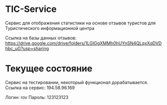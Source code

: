 # TIC-Service

Сервис для отображения статистики на основе отзывов туристов для Туристического информационной центра

Ссылка на базы данных отзывов: https://drive.google.com/drive/folders/1LGIGgXMMh0hUYnSN4QLqxXqDVDhbc_uG?usp=sharing

# Текущее состояние
Сервис на тестировании, некоторый функционал дорабатывается.
Ссылка на сервис: 194.58.96.169

Логин: rov
Пароль: 123123123
